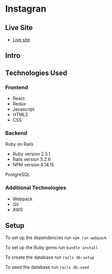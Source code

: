 # Instagran

## Live Site
* [Live site](https://insta-gran.herokuapp.com)

## Intro

## Technologies Used
### Frontend
* React
* Redux
* Javascript
* HTML5
* CSS

### Backend
Ruby on Rails
* Ruby version 2.5.1
* Rails version 5.2.6
* NPM version 6.14.15

PostgreSQL

### Additional Technologies
* Webpack
* Git
* AWS

## Setup
To set up the dependencies run `npm run webpack`

To set up the Ruby gems run `bundle install`

To create the database run `rails db:setup`

To seed the database run `rails db:seed`
